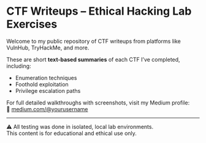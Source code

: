 # CTF Writeups – Ethical Hacking Lab Exercises

Welcome to my public repository of CTF writeups from platforms like VulnHub, TryHackMe, and more.

These are short **text-based summaries** of each CTF I’ve completed, including:
- Enumeration techniques
- Foothold exploitation
- Privilege escalation paths

For full detailed walkthroughs with screenshots, visit my Medium profile:  
🔗 [medium.com/@yourusername](https://medium.com/@basitolasubomibalogun)


---

⚠️ All testing was done in isolated, local lab environments.  
This content is for educational and ethical use only.
